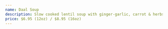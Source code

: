 ```yaml
---
name: Daal Soup
description: Slow cooked lentil soup with ginger-garlic, carrot & herbs.
price: $6.95 (12oz) / $8.95 (16oz)
---
```

